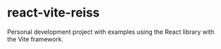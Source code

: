 # react-vite-reiss
Personal development project with examples using the React library with the Vite framework.
